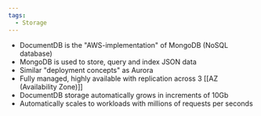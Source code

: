 ```yaml
---
tags:
  - Storage
---
```

- DocumentDB is the "AWS-implementation" of MongoDB (NoSQL database)
- MongoDB is used to store, query and index JSON data
- Similar "deployment concepts" as Aurora
- Fully managed, highly available with replication across 3 [[AZ (Availability Zone)]]
- DocumentDB storage automatically grows in increments of 10Gb
- Automatically scales to workloads with millions of requests per seconds